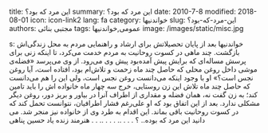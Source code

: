 title: این مرد که بود؟
summary: این مرد که بود؟
date: 2010-7-8
modified: 2018-08-01
icon:  icon-link2
lang: fa
category: خواندنیها
slug: این-مرد-که-بود؟
authors: مجتبی بنائی
tags: عمومی,خواندنیها
image: /images/static/misc.jpg

s: خواندنیها    بعد از پایان تحصیلاتش برای ارشاد و راهنمایی مردم به محل زندگی‌اش بازگشت.  چند ماهی در کسوت روحانیت به مردم خدمت می‌کرد،  تا اینکه زنی برای پرسش مساله‌ای که برایش پیش آمده‌بود پیش وی می‌رود.  از وی می‌پرسد «فضله‌ی موشی داخل روغن محلی که حاصل چند ماه زحمت و تلاش‌ام بود، افتاده است، آیا روغن نجس است؟»  او با وجود اینکه می‌دانست روغن نجس است، ولی این را هم می‌دانست که حاصل چند ماه تلاش این زن روستایی، خرج سه چهار ماه خانواده اش را باید تامین کند؛  به زن گفت نه، همان فضله و مقداری از اطراف آنرا در بیاور و بریز دور، روغن دیگر مشکلی ندارد.  بعد از این اتفاق بود که او علی‌رغم فشار اطرافیان، نتوانست تحمل کند که در کسوت روحانیت باقی بماند.  این اقدام به طرد وی از خانواده نیز منجر شد.  می دانید این مرد که بوده.. ؟  .  .  .  ..  .  .  .  ..  .  .  هنرمند زنده یاد حسین پناهی